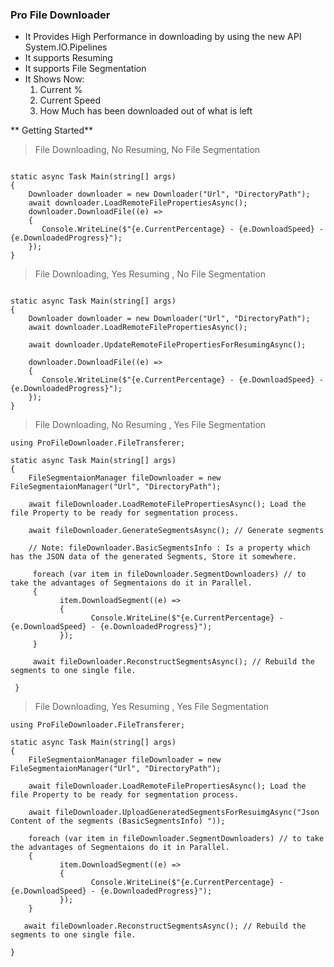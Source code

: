###  Pro File Downloader

* It Provides High Performance in downloading by using the new API System.IO.Pipelines
* It supports Resuming
* It supports File Segmentation
* It Shows Now: 
    1. Current % 
    2. Current Speed 
    3. How Much has been downloaded out of what is left

** Getting Started**

> File Downloading, No Resuming, No File Segmentation


```

static async Task Main(string[] args)
{
    Downloader downloader = new Downloader("Url", "DirectoryPath");
    await downloader.LoadRemoteFilePropertiesAsync();
    downloader.DownloadFile((e) =>
    {
       Console.WriteLine($"{e.CurrentPercentage} - {e.DownloadSpeed} - {e.DownloadedProgress}");
    });
}
```

> File Downloading, Yes Resuming , No File Segmentation 

```

static async Task Main(string[] args)
{
    Downloader downloader = new Downloader("Url", "DirectoryPath");
    await downloader.LoadRemoteFilePropertiesAsync();

    await downloader.UpdateRemoteFilePropertiesForResumingAsync();
   
    downloader.DownloadFile((e) =>
    {
       Console.WriteLine($"{e.CurrentPercentage} - {e.DownloadSpeed} - {e.DownloadedProgress}");
    });
}
```

> File Downloading, No Resuming , Yes File Segmentation 

```
using ProFileDownloader.FileTransferer;

static async Task Main(string[] args)
{
    FileSegmentaionManager fileDownloader = new FileSegmentaionManager("Url", "DirectoryPath");

    await fileDownloader.LoadRemoteFilePropertiesAsync(); Load the file Property to be ready for segmentation process.

    await fileDownloader.GenerateSegmentsAsync(); // Generate segments 
 
    // Note: fileDownloader.BasicSegmentsInfo : Is a property which has the JSON data of the generated Segments, Store it somewhere.
    
     foreach (var item in fileDownloader.SegmentDownloaders) // to take the advantages of Segmentaions do it in Parallel.
     {
           item.DownloadSegment((e) =>
           {
                  Console.WriteLine($"{e.CurrentPercentage} - {e.DownloadSpeed} - {e.DownloadedProgress}");
           });
     }

     await fileDownloader.ReconstructSegmentsAsync(); // Rebuild the segments to one single file.            
                
 }
```
> File Downloading, Yes Resuming , Yes File Segmentation 

```
using ProFileDownloader.FileTransferer;

static async Task Main(string[] args)
{
    FileSegmentaionManager fileDownloader = new FileSegmentaionManager("Url", "DirectoryPath");

    await fileDownloader.LoadRemoteFilePropertiesAsync(); Load the file Property to be ready for segmentation process.

    await fileDownloader.UploadGeneratedSegmentsForResuimgAsync("Json Content of the segments (BasicSegmentsInfo) "));
   
    foreach (var item in fileDownloader.SegmentDownloaders) // to take the advantages of Segmentaions do it in Parallel.
    {
           item.DownloadSegment((e) =>
           {
                  Console.WriteLine($"{e.CurrentPercentage} - {e.DownloadSpeed} - {e.DownloadedProgress}");
           });
    }

   await fileDownloader.ReconstructSegmentsAsync(); // Rebuild the segments to one single file.  
     
}

```
